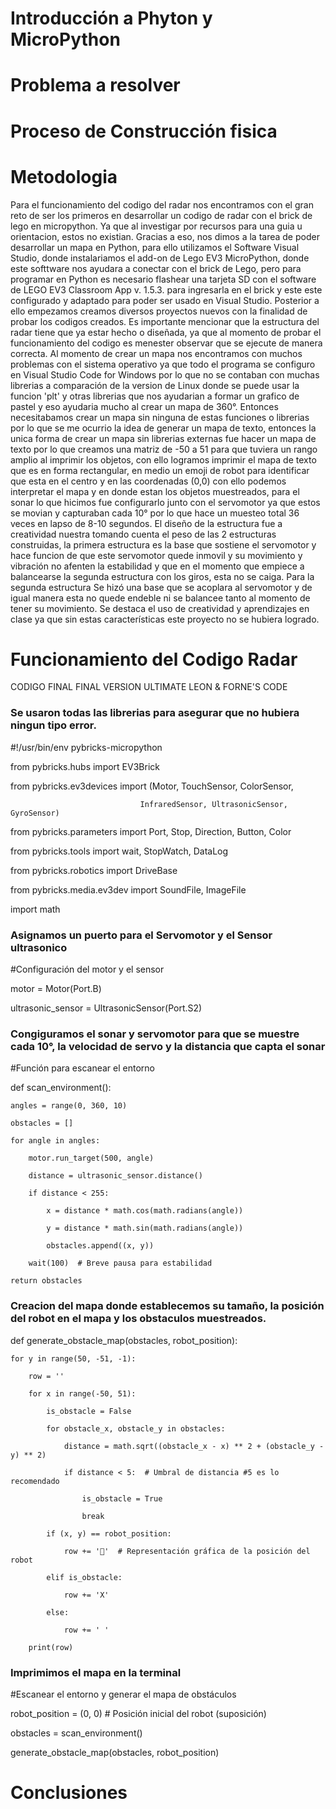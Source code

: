 # Introducción a Phyton y MicroPython

# Problema a resolver

# Proceso de Construcción fisica

# Metodologia

Para el funcionamiento del codigo del radar nos encontramos con el gran reto de ser los primeros en desarrollar un codigo de radar con el brick de lego en micropython. Ya que al investigar por recursos para una guia u orientacion, estos no existian. Gracias a eso, nos dimos a la tarea de poder desarrollar un mapa en Python, para ello utilizamos el Software Visual Studio, donde instalariamos el add-on de Lego EV3 MicroPython, donde este softtware nos ayudara a conectar con el brick de Lego, pero para programar en Python es necesario flashear una tarjeta SD con el software de LEGO EV3 Classroom App v. 1.5.3. para ingresarla en el brick y este este configurado y adaptado para poder ser usado en Visual Studio. Posterior a ello empezamos creamos diversos proyectos nuevos con la finalidad de probar los codigos creados. Es importante mencionar que la estructura del radar tiene que ya estar hecho o diseñada, ya que al momento de probar el funcionamiento del codigo es menester observar que se ejecute de manera correcta. 
Al momento de crear un mapa nos encontramos con muchos problemas con el sistema operativo ya que todo el programa se configuro en Visual Studio Code for Windows por lo que no se contaban con muchas librerias a comparación de la version de Linux donde se puede usar la funcion 'plt' y otras librerias que nos ayudarian a formar un grafico de pastel y eso ayudaria mucho al crear un mapa de 360°. Entonces necesitabamos crear un mapa sin ninguna de estas funciones o librerias por lo que se me ocurrio la idea de generar un mapa de texto, entonces la unica forma de crear un mapa sin librerias externas fue hacer un mapa de texto por lo que creamos una matriz de -50 a 51 para que tuviera un rango amplio al imprimir los objetos, con ello logramos imprimir el mapa de texto que es en forma rectangular, en medio un emoji de robot para identificar que esta en el centro y en las coordenadas (0,0) con ello podemos interpretar el mapa y en donde estan los objetos muestreados, para el sonar lo que hicimos fue configurarlo junto con el servomotor ya que estos se movian y capturaban cada 10° por lo que hace un muesteo total 36 veces en lapso de 8-10 segundos. El diseño de la estructura fue a creatividad nuestra tomando cuenta el peso de las 2 estructuras construidas, la primera estructura es la base que sostiene el servomotor y hace funcion de que este servomotor quede inmovil y su movimiento y vibración no afenten la estabilidad y que en el momento que empiece a balancearse la segunda estructura con los giros, esta no se caiga. Para la segunda estructura Se hizó una base que se acoplara al servomotor y de igual manera esta no quede endeble ni se balancee tanto al momento de tener su movimiento. Se destaca el uso de creatividad y aprendizajes en clase ya que sin estas características este proyecto no se hubiera logrado.

# Funcionamiento del Codigo Radar

CODIGO FINAL FINAL VERSION ULTIMATE LEON & FORNE'S CODE

### Se usaron todas las librerias para asegurar que no hubiera ningun tipo error.

#!/usr/bin/env pybricks-micropython

from pybricks.hubs import EV3Brick

from pybricks.ev3devices import (Motor, TouchSensor, ColorSensor,

                                 InfraredSensor, UltrasonicSensor, GyroSensor)

from pybricks.parameters import Port, Stop, Direction, Button, Color

from pybricks.tools import wait, StopWatch, DataLog

from pybricks.robotics import DriveBase

from pybricks.media.ev3dev import SoundFile, ImageFile

import math

### Asignamos un puerto para el Servomotor y el Sensor ultrasonico

#Configuración del motor y el sensor

motor = Motor(Port.B)

ultrasonic_sensor = UltrasonicSensor(Port.S2)

### Congiguramos el sonar y servomotor para que se muestre cada 10°, la velocidad de servo y la distancia que capta el sonar 

#Función para escanear el entorno

def scan_environment():

    angles = range(0, 360, 10)
    
    obstacles = []
    
    for angle in angles:
    
        motor.run_target(500, angle)
        
        distance = ultrasonic_sensor.distance()
        
        if distance < 255:
        
            x = distance * math.cos(math.radians(angle))
            
            y = distance * math.sin(math.radians(angle))
            
            obstacles.append((x, y))
        
        wait(100)  # Breve pausa para estabilidad
    
    return obstacles

### Creacion del mapa donde establecemos su tamaño, la posición del robot en el mapa y los obstaculos muestreados.

def generate_obstacle_map(obstacles, robot_position):

    for y in range(50, -51, -1):
    
        row = ''
        
        for x in range(-50, 51):
        
            is_obstacle = False
            
            for obstacle_x, obstacle_y in obstacles:
            
                distance = math.sqrt((obstacle_x - x) ** 2 + (obstacle_y - y) ** 2)
                
                if distance < 5:  # Umbral de distancia #5 es lo recomendado
                
                    is_obstacle = True
                    
                    break
            
            if (x, y) == robot_position:
            
                row += '🤖'  # Representación gráfica de la posición del robot
            
            elif is_obstacle:
            
                row += 'X'
            
            else:
            
                row += ' '
       
        print(row)

### Imprimimos el mapa en la terminal

#Escanear el entorno y generar el mapa de obstáculos

robot_position = (0, 0)  # Posición inicial del robot (suposición)

obstacles = scan_environment()

generate_obstacle_map(obstacles, robot_position)

# Conclusiones



